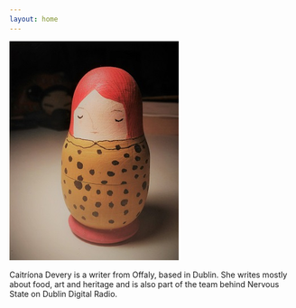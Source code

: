 ```yaml
---
layout: home
---
```

![Pint Caitríona](image/russian_doll.jpg "Caitríona Devery")

Caitríona Devery is a writer from Offaly, based in Dublin. She writes mostly about food, art and heritage and is also part of the team behind Nervous State on Dublin Digital Radio.

